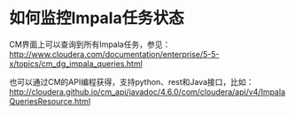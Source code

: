 # 如何监控Impala任务状态

CM界面上可以查询到所有Impala任务，参见：http://www.cloudera.com/documentation/enterprise/5-5-x/topics/cm_dg_impala_queries.html

也可以通过CM的API编程获得，支持python、rest和Java接口，比如：http://cloudera.github.io/cm_api/javadoc/4.6.0/com/cloudera/api/v4/ImpalaQueriesResource.html
